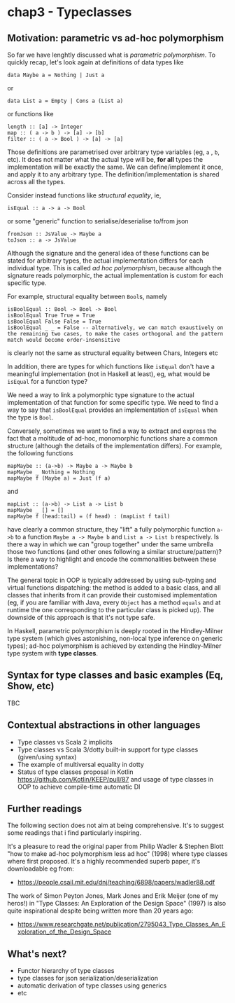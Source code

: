 # chap3 - Typeclasses

## Motivation: parametric vs ad-hoc polymorphism 

So far we have lenghtly discussed what is *parametric polymorphism*. To quickly recap, let's look again at definitions of data types like  
```
data Maybe a = Nothing | Just a 
```
or 
```
data List a = Empty | Cons a (List a)
```
or functions like 
```
length :: [a] -> Integer
map :: ( a -> b ) -> [a] -> [b]
filter :: ( a -> Bool ) -> [a] -> [a] 
```
Those definitions are parametrised over arbitrary type variables (eg, `a` , `b`, etc). It does not matter what the actual type will be, **for all** types the implementation will be exactly the same. We can define/implement it once, and apply it to any arbitrary type. The definition/implementation is shared across all the types. 

Consider instead functions like *structural equality*, ie, 
```
isEqual :: a -> a -> Bool 
```
or some "generic" function to serialise/deserialise to/from json 
```
fromJson :: JsValue -> Maybe a 
toJson :: a -> JsValue 
```
Although the signature and the general idea of these functions can be stated for arbitrary types, the actual implementation differs for each individual type. This is called *ad hoc polymorphism*, because although the signature reads polymorphic, the actual implementation is custom for each specific type. 

For example, structural equality between `Bool`s, namely
```
isBoolEqual :: Bool -> Bool -> Bool 
isBoolEqual True True = True
isBoolEqual False False = True
isBoolEqual _ _ = False -- alternatively, we can match exaustively on the remaining two cases, to make the cases orthogonal and the pattern match would become order-insensitive 
```
is clearly not the same as structural equality between Chars, Integers etc 

In addition, there are types for which functions like `isEqual` don't have a meaningful implementation (not in Haskell at least), eg, what would be `isEqual` for a function type?

We need a way to link a polymorphic type signature to the actual implementation of that function for some specific type. We need to find a way to say that `isBoolEqual` provides an implementation of `isEqual` when the type is `Bool`. 

Conversely, sometimes we want to find a way to extract and express the fact that a moltitude of ad-hoc, monomorphic functions share a common structure (although the details of the implementation differs). For example, the following functions 
```
mapMaybe :: (a->b) -> Maybe a -> Maybe b 
mapMaybe _ Nothing = Nothing 
mapMaybe f (Maybe a) = Just (f a) 
```
and 
```
mapList :: (a->b) -> List a -> List b 
mapMaybe _ [] = [] 
mapMaybe f (head:tail) = (f head) : (mapList f tail) 
```
have clearly a common structure, they "lift" a fully polymorphic function `a->b` to a function `Maybe a -> Maybe b` and `List a -> List b` respectively. Is there a way in which we can "group together" under the same umbrella those two functions (and other ones following a similar structure/pattern)? Is there a way to highlight and encode the commonalities between these implementations? 

The general topic in OOP is typically addressed by using sub-typing and virtual functions dispatching: the method is added to a basic class, and all classes that inherits from it can provide their customised implementation (eg, if you are familiar with Java, every `Object` has a method `equals` and at runtime the one corresponding to the particular class is picked up). The downside of this approach is that it's not type safe. 

In Haskell, parametric polymorphism is deeply rooted in the Hindley-Milner type system (which gives astonishing, non-local type inference on generic types); ad-hoc polymorphism is achieved by extending the Hindley-Milner type system with **type classes**. 

## Syntax for type classes and basic examples (Eq, Show, etc) 

TBC 

## Contextual abstractions in other languages 

* Type classes vs Scala 2 implicits 
* Type classes vs Scala 3/dotty  built-in support for type classes (given/using syntax)
* The example of multiversal equality in dotty 
* Status of type classes proposal in Kotlin https://github.com/Kotlin/KEEP/pull/87 and usage of type classes in OOP to achieve compile-time automatic DI 


## Further readings 

The following section does not aim at being comprehensive. It's to suggest some readings that i find particularly inspiring. 

It's a pleasure to read the original paper from Philip Wadler & Stephen Blott "how to make ad-hoc polymorphism less ad hoc" (1998) where type classes where first proposed. It's a highly recommended superb paper, it's downloadable eg from: 
* https://people.csail.mit.edu/dnj/teaching/6898/papers/wadler88.pdf

The work of Simon Peyton Jones, Mark Jones and Erik Meijer (one of my heros!) in "Type Classes: An Exploration of the Design Space" (1997) is also quite inspirational despite being written more than 20 years ago: 
* https://www.researchgate.net/publication/2795043_Type_Classes_An_Exploration_of_the_Design_Space


## What's next?

* Functor hierarchy of type classes
* type classes for json serialization/deserialization
* automatic derivation of type classes using generics 
* etc






